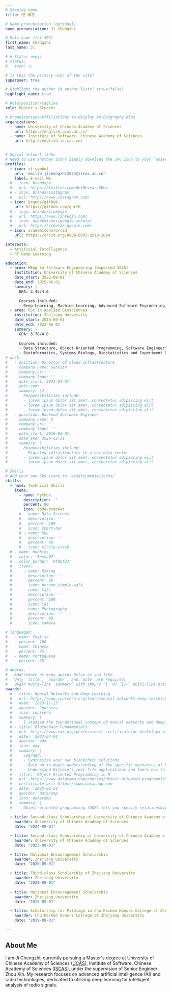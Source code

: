 ```yaml
---
# Display name
title: 纪 承志

# Name pronunciation (optional)
name_pronunciation: Ji Chengzhi

# Full name (for SEO)
first_name: Chengzhi
last_name: Ji

# # Status emoji
# status:
#   icon: ☕️

# Is this the primary user of the site?
superuser: true

# Highlight the author in author lists? (true/false)
highlight_name: true

# Role/position/tagline
role: Master's Student

# Organizations/Affiliations to display in Biography blox
organizations:
  - name: University of Chinese Academy of Sciences
    url: https://english.ucas.ac.cn/
  - name: Institute of Software, Chinese Academy of Sciences
    url: http://english.is.cas.cn/


# Social network links
# Need to use another icon? Simply download the SVG icon to your `assets/media/icons/` folder.
profiles:
  - icon: at-symbol
    url: 'mailto:jichengzhi2023@iscas.ac.cn'
    label: E-mail Me
  # - icon: brands/x
  #   url: https://twitter.com/GetResearchDev
  # - icon: brands/instagram
  #   url: https://www.instagram.com/
  - icon: brands/github
    url: https://github.com/gurth
  # - icon: brands/linkedin
  #   url: https://www.linkedin.com/
  # - icon: academicons/google-scholar
  #   url: https://scholar.google.com/
  - icon: academicons/orcid
    url: https://orcid.org/0009-0003-2510-1094 

interests:
  - Artificial Intelligence
  - RF Deep Learning

education:
  - area: MEng in Software Engineering (expected 2025)
    institution: University of Chinese Academy of Sciences
    date_start: 2022-09-01
    date_end: 2025-06-01
    summary: |
      GPA: 3.45/4.0

      Courses included:
      - Deep Learning, Machine Learning, Advanced Software Engineering, Advanced Algorithm, Pattern Recognition and Machine Learning
  - area: BSc in Applied Biosciences
    institution: Zhejiang University
    date_start: 2018-09-01
    date_end: 2022-06-01
    summary: |
      GPA: 3.78/4.0
      
      Courses included:
      - Data Structure, Object-Oriented Programming, Software Engineering, Stochastic Process, Software Protection Technology
      - Bioinformatics, Systems Biology, Biostatistics and Experiment Design
# work:
#   - position: Director of Cloud Infrastructure
#     company_name: GenCoin
#     company_url: ''
#     company_logo: ''
#     date_start: 2021-01-01
#     date_end: ''
#     summary: |2-
#       Responsibilities include:
#       - lorem ipsum dolor sit amet, consectetur adipiscing elit
#       - lorem ipsum dolor sit amet, consectetur adipiscing elit
#       - lorem ipsum dolor sit amet, consectetur adipiscing elit
#   - position: Backend Software Engineer
#     company_name: X
#     company_url: ''
#     company_logo: ''
#     date_start: 2016-01-01
#     date_end: 2020-12-31
#     summary: |
#       Responsibilities include:
#       - Migrated infrastructure to a new data center
#       - lorem ipsum dolor sit amet, consectetur adipiscing elit
#       - lorem ipsum dolor sit amet, consectetur adipiscing elit

# Skills
# Add your own SVG icons to `assets/media/icons/`
skills:
  - name: Technical Skills
    items:
      - name: Python
        description: ''
        percent: 80
        icon: code-bracket
      # - name: Data Science
      #   description: ''
      #   percent: 100
      #   icon: chart-bar
      # - name: SQL
      #   description: ''
      #   percent: 40
      #   icon: circle-stack
  # - name: Hobbies
  #   color: '#eeac02'
  #   color_border: '#f0bf23'
  #   items:
  #     - name: Hiking
  #       description: ''
  #       percent: 60
  #       icon: person-simple-walk
  #     - name: Cats
  #       description: ''
  #       percent: 100
  #       icon: cat
  #     - name: Photography
  #       description: ''
  #       percent: 80
  #       icon: camera

# languages:
#   - name: English
#     percent: 100
#   - name: Chinese
#     percent: 75
#   - name: Portuguese
#     percent: 25

# Awards.
#   Add/remove as many awards below as you like.
#   Only `title`, `awarder`, and `date` are required.
#   Begin multi-line `summary` with YAML's `|` or `|2-` multi-line prefix and indent 2 spaces below.
awards:
  # - title: Neural Networks and Deep Learning
  #   url: https://www.coursera.org/learn/neural-networks-deep-learning
  #   date: '2023-11-25'
  #   awarder: Coursera
  #   icon: coursera
  #   summary: |
  #     I studied the foundational concept of neural networks and deep learning. By the end, I was familiar with the significant technological trends driving the rise of deep learning; build, train, and apply fully connected deep neural networks; implement efficient (vectorized) neural networks; identify key parameters in a neural network’s architecture; and apply deep learning to your own applications.
  # - title: Blockchain Fundamentals
  #   url: https://www.edx.org/professional-certificate/uc-berkeleyx-blockchain-fundamentals
  #   date: '2023-07-01'
  #   awarder: edX
  #   icon: edx
  #   summary: |
  #     Learned:
  #     - Synthesize your own blockchain solutions
  #     - Gain an in-depth understanding of the specific mechanics of Bitcoin
  #     - Understand Bitcoin’s real-life applications and learn how to attack and destroy Bitcoin, Ethereum, smart contracts and Dapps, and alternatives to Bitcoin’s Proof-of-Work consensus algorithm
  # - title: 'Object-Oriented Programming in R'
  #   url: https://www.datacamp.com/courses/object-oriented-programming-with-s3-and-r6-in-r
  #   certificate_url: https://www.datacamp.com
  #   date: '2023-01-21'
  #   awarder: datacamp
  #   icon: datacamp
  #   summary: |
  #     Object-oriented programming (OOP) lets you specify relationships between functions and the objects that they can act on, helping you manage complexity in your code. This is an intermediate level course, providing an introduction to OOP, using the S3 and R6 systems. S3 is a great day-to-day R programming tool that simplifies some of the functions that you write. R6 is especially useful for industry-specific analyses, working with web APIs, and building GUIs.
  
  - title: Second-class Scholarship of University of Chinese Academy of Sciences
    awarder: University of Chinese Academy of Sciences
    date: "2024-09-01"

  - title: Second-class Scholarship of University of Chinese Academy of Sciences
    awarder: University of Chinese Academy of Sciences
    date: "2023-09-01"

  - title: National Encouragement Scholarship
    awarder: Zhejiang University
    date: "2020-09-01"

  - title: Third-class Scholarship of Zhejiang University
    awarder: Zhejiang University
    date: "2020-09-01"
  
  - title: National Encouragement Scholarship
    awarder: Zhejiang University
    date: "2019-09-01"

  - title: Scholarship for Pilotage in Chu Kochen Honors College of Zhejiang University
    awarder: Chu Kochen Honors College of Zhejiang University
    date: "2019-09-01"

---
```


## About Me

I am Ji Chengzhi, currently pursuing a Master's degree at University of Chinese Academy of Sciences ([UCAS](https://english.ucas.ac.cn/)), Institute of Software, Chinese Academy of Sciences ([ISCAS](http://english.is.cas.cn/)), under the supervision of Senior Engineer Zhou Xin. My research focuses on advanced artificial intelligence (AI) and radio technologies, dedicated to utilizing deep learning for intelligent analysis of radio signals.

<!-- Prior to joining UCAS, I graduated from Zhejiang University ([ZJU](https://www.zju.edu.cn/english/main.psp)) with a Bachelor's degree, primarily engaged in research on bioinformatics and biostatistics. My undergraduate thesis centered on multi-trait association analysis methods based on generalized linear mixed models (GLMM). Additionally, I participated in transgenic research, employing virus-induced gene silencing (VIGS) and CRISPR technologies to explore the impact of the strigolactone (SL) signal regulator D53 on tomato plant growth.

My academic experience spanning the fields of biological sciences and information technology has equipped me with a unique interdisciplinary perspective and research capabilities. I look forward to continuing to delve deeply into the intersecting areas of artificial intelligence (AI) technology, dedicating myself to technological innovation research. -->
